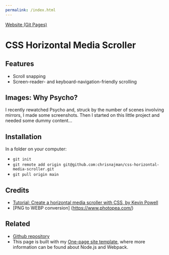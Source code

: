 ```yaml
---
permalink: /index.html
---
```


[Website (Git Pages)](https://chrisnajman.github.io/css-horizontal-media-scroller)

# CSS Horizontal Media Scroller

## Features

- Scroll snapping
- Screen-reader- and keyboard-navigation-friendly scrolling

## Images: Why Psycho?

I recently rewatched Psycho and, struck by the number of scenes involving mirrors, I made some screenshots. Then I started on this little project and needed some dummy content...

## Installation

In a folder on your computer:

- `git init`
- `git remote add origin git@github.com:chrisnajman/css-horizontal-media-scroller.git`
- `git pull origin main`

## Credits

- [Tutorial: Create a horizontal media scroller with CSS, by Kevin Powell](https://youtu.be/3yfswsnD2sw)
- [PNG to WEBP conversion] (https://www.photopea.com/)

## Related

- [Github repository](https://github.com/chrisnajman/css-horizontal-media-scroller)
- This page is built with my [One-page site template](https://github.com/chrisnajman/one-page-site-template), where more information can be found about Node.js and Webpack.
